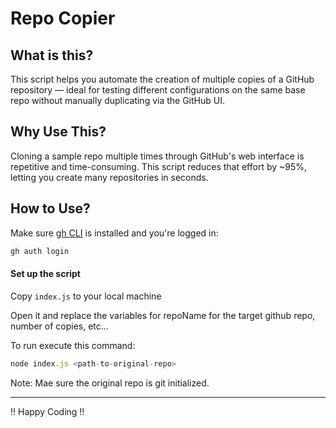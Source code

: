 # Repo Copier

## What is this?
This script helps you automate the creation of multiple copies of a GitHub repository — ideal for testing different configurations on the same base repo without manually duplicating via the GitHub UI.

## Why Use This?
Cloning a sample repo multiple times through GitHub's web interface is repetitive and time-consuming.
This script reduces that effort by ~95%, letting you create many repositories in seconds.

## How to Use?

Make sure [gh CLI]([url](https://cli.github.com/manual/)) is installed and you're logged in:

```bash
gh auth login
```

#### Set up the script

Copy `index.js` to your local machine

Open it and replace the variables for repoName for the target github repo, number of copies, etc...

To run execute this command:

```js
node index.js <path-to-original-repo>
```

Note: Mae sure the original repo is git initialized.

---


!! Happy Coding !!

